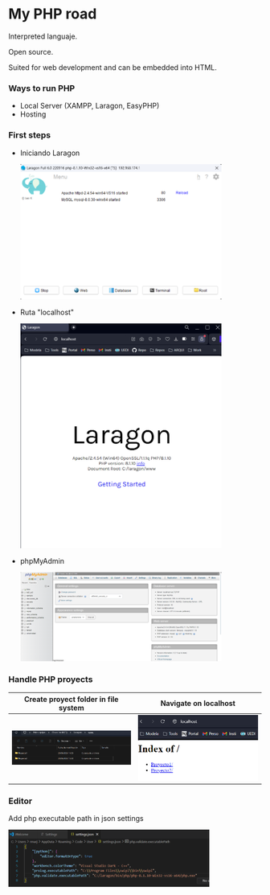 # My PHP road
Interpreted languaje. 

Open source.

Suited for web development and can be embedded into HTML.

### Ways to run PHP

* Local Server (XAMPP, Laragon, EasyPHP)
* Hosting

### First steps
* Iniciando Laragon

    <img title="a title" alt="Alt text" width="400" src="Pictures/laragon.png">

* Ruta "localhost"

    <img title="a title" alt="Alt text" width="400" src="Pictures/test_php.png">

* phpMyAdmin

    <img title="a title" alt="Alt text" width="400" src="Pictures/phpMyAdmin.png">

### Handle PHP proyects
| Create proyect folder in file system | Navigate on localhost |
| -- | -- |
| <img title="a title" alt="Alt text" width="300" src="Pictures/files_fs.png"> | <img title="a title" alt="Alt text" width="300" src="Pictures/files_web.png"> |

### Editor
Add php executable path in json settings

<img title="a title" alt="Alt text" width="400" src="Pictures/json_settings.png">